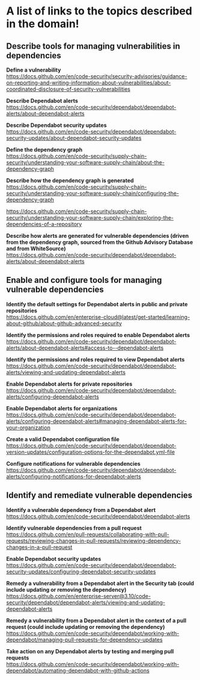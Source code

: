 # A list of links to the topics described in the domain!

## Describe tools for managing vulnerabilities in dependencies

**Define a vulnerability**  
https://docs.github.com/en/code-security/security-advisories/guidance-on-reporting-and-writing-information-about-vulnerabilities/about-coordinated-disclosure-of-security-vulnerabilities

**Describe Dependabot alerts**  
https://docs.github.com/en/code-security/dependabot/dependabot-alerts/about-dependabot-alerts

**Describe Dependabot security updates**  
https://docs.github.com/en/code-security/dependabot/dependabot-security-updates/about-dependabot-security-updates

**Define the dependency graph**  
https://docs.github.com/en/code-security/supply-chain-security/understanding-your-software-supply-chain/about-the-dependency-graph

**Describe how the dependency graph is generated**  
https://docs.github.com/en/code-security/supply-chain-security/understanding-your-software-supply-chain/configuring-the-dependency-graph

https://docs.github.com/en/code-security/supply-chain-security/understanding-your-software-supply-chain/exploring-the-dependencies-of-a-repository

**Describe how alerts are generated for vulnerable dependencies (driven from the dependency graph, sourced from the Github Advisory Database and from WhiteSource)**  
https://docs.github.com/en/code-security/dependabot/dependabot-alerts/about-dependabot-alerts

## Enable and configure tools for managing vulnerable dependencies

**Identify the default settings for Dependabot alerts in public and private repositories**  
https://docs.github.com/en/enterprise-cloud@latest/get-started/learning-about-github/about-github-advanced-security

**Identify the permissions and roles required to enable Dependabot alerts**  
https://docs.github.com/en/code-security/dependabot/dependabot-alerts/about-dependabot-alerts#access-to--dependabot-alerts

**Identify the permissions and roles required to view Dependabot alerts**  
https://docs.github.com/en/code-security/dependabot/dependabot-alerts/viewing-and-updating-dependabot-alerts

**Enable Dependabot alerts for private repositories**  
https://docs.github.com/en/code-security/dependabot/dependabot-alerts/configuring-dependabot-alerts

**Enable Dependabot alerts for organizations**  
https://docs.github.com/en/code-security/dependabot/dependabot-alerts/configuring-dependabot-alerts#managing-dependabot-alerts-for-your-organization

**Create a valid Dependabot configuration file**  
https://docs.github.com/en/code-security/dependabot/dependabot-version-updates/configuration-options-for-the-dependabot.yml-file

**Configure notifications for vulnerable dependencies**  
https://docs.github.com/en/code-security/dependabot/dependabot-alerts/configuring-notifications-for-dependabot-alerts

## Identify and remediate vulnerable dependencies

**Identify a vulnerable dependency from a Dependabot alert**  
https://docs.github.com/en/code-security/dependabot/dependabot-alerts

**Identify vulnerable dependencies from a pull request**  
https://docs.github.com/en/pull-requests/collaborating-with-pull-requests/reviewing-changes-in-pull-requests/reviewing-dependency-changes-in-a-pull-request

**Enable Dependabot security updates**  
https://docs.github.com/en/code-security/dependabot/dependabot-security-updates/configuring-dependabot-security-updates

**Remedy a vulnerability from a Dependabot alert in the Security tab (could include updating or removing the dependency)**  
https://docs.github.com/en/enterprise-server@3.10/code-security/dependabot/dependabot-alerts/viewing-and-updating-dependabot-alerts

**Remedy a vulnerability from a Dependabot alert in the context of a pull request (could include updating or removing the dependency)**  
https://docs.github.com/en/code-security/dependabot/working-with-dependabot/managing-pull-requests-for-dependency-updates

**Take action on any Dependabot alerts by testing and merging pull requests**  
https://docs.github.com/en/code-security/dependabot/working-with-dependabot/automating-dependabot-with-github-actions
